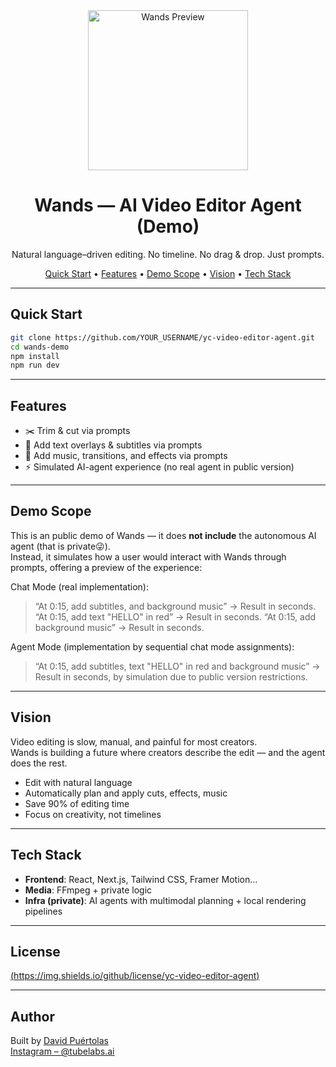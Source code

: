 <div align="center">
  <img height="256" alt="Wands Preview" src="https://github.com/user-attachments/assets/ae939d12-9c18-4ea8-ab32-fbe67fbb6063" />
  <h1>Wands — AI Video Editor Agent (Demo)</h1>
  <p>Natural language–driven editing. No timeline. No drag & drop. Just prompts.</p>
</div>

<p align="center">
  <a href="#quick-start">Quick Start</a> •
  <a href="#features">Features</a> •
  <a href="#demo-scope">Demo Scope</a> •
  <a href="#vision">Vision</a> •
  <a href="#tech-stack">Tech Stack</a>
</p>

---

## Quick Start

```bash
git clone https://github.com/YOUR_USERNAME/yc-video-editor-agent.git
cd wands-demo
npm install
npm run dev
```

---

## Features

- ✂️ Trim & cut via prompts  
- 📝 Add text overlays & subtitles via prompts 
- 🎵 Add music, transitions, and effects via prompts
- ⚡ Simulated AI-agent experience (no real agent in public version)

---

## Demo Scope

This is an public demo of Wands — it does **not include** the autonomous AI agent (that is private😜).  
Instead, it simulates how a user would interact with Wands through prompts, offering a preview of the experience:

Chat Mode (real implementation):
> “At 0:15, add subtitles, and background music” → Result in seconds.
> “At 0:15, add text "HELLO" in red” → Result in seconds.
> “At 0:15, add background music” → Result in seconds.

Agent Mode (implementation by sequential chat mode assignments):
> “At 0:15, add subtitles, text "HELLO" in red and background music” → Result in seconds, by simulation due to public version restrictions.


---

## Vision

Video editing is slow, manual, and painful for most creators.  
Wands is building a future where creators describe the edit — and the agent does the rest.

- Edit with natural language  
- Automatically plan and apply cuts, effects, music  
- Save 90% of editing time  
- Focus on creativity, not timelines

---

## Tech Stack

- **Frontend**: React, Next.js, Tailwind CSS, Framer Motion...  
- **Media**: FFmpeg + private logic
- **Infra (private)**: AI agents with multimodal planning + local rendering pipelines

---

## License

[(https://img.shields.io/github/license/yc-video-editor-agent)](./LICENSE)

---

## Author

Built by [David Puértolas](https://www.linkedin.com/in/david-puertolas-merenciano/)  
[Instagram – @tubelabs.ai](https://www.instagram.com/tubelabs.ai/)
